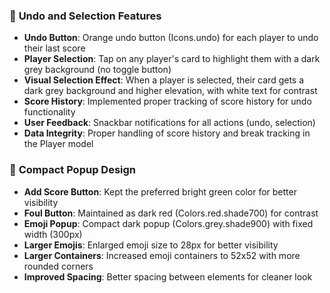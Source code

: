 ### 🔄 **Undo and Selection Features**
- **Undo Button**: Orange undo button (Icons.undo) for each player to undo their last score
- **Player Selection**: Tap on any player's card to highlight them with a dark grey background (no toggle button)
- **Visual Selection Effect**: When a player is selected, their card gets a dark grey background and higher elevation, with white text for contrast
- **Score History**: Implemented proper tracking of score history for undo functionality
- **User Feedback**: Snackbar notifications for all actions (undo, selection)
- **Data Integrity**: Proper handling of score history and break tracking in the Player model

### 🎨 **Compact Popup Design**
- **Add Score Button**: Kept the preferred bright green color for better visibility
- **Foul Button**: Maintained as dark red (Colors.red.shade700) for contrast
- **Emoji Popup**: Compact dark popup (Colors.grey.shade900) with fixed width (300px)
- **Larger Emojis**: Enlarged emoji size to 28px for better visibility
- **Larger Containers**: Increased emoji containers to 52x52 with more rounded corners
- **Improved Spacing**: Better spacing between elements for cleaner look